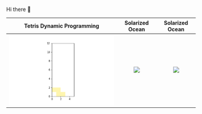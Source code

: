 Hi there 👋

<!--
**James-Damewood/James-Damewood** is a ✨ _special_ ✨ repository because its `README.md` (this file) appears on your GitHub profile.

Here are some ideas to get you started:

- 🔭 I’m currently working on ...
- 🌱 I’m currently learning ...
- 👯 I’m looking to collaborate on ...
- 🤔 I’m looking for help with ...
- 💬 Ask me about ...
- 📫 How to reach me: ...
- 😄 Pronouns: ...
- ⚡ Fun fact: ...
-->

Tetris Dynamic Programming          |  Solarized Ocean           | Solarized Ocean          
:-------------------------:|:-------------------------: |:-------------------------: 
![me](https://github.com/James-Damewood/Tetris_DP/blob/main/tetris.gif) |  ![](https://...Ocean.png)  |![](https://...Ocean.png) 

